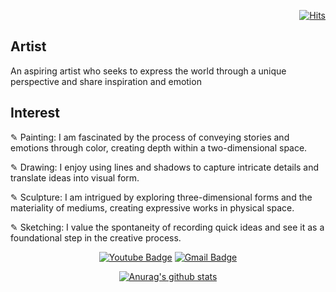  <div align=right>
	
  [![Hits](https://hits.seeyoufarm.com/api/count/incr/badge.svg?url=https%3A%2F%2Fgithub.com%2Fdohoon-test&count_bg=%23FF007B&title_bg=%23555555&icon=angellist.svg&icon_color=%23E7E7E7&title=Visit&edge_flat=false)](https://hits.seeyoufarm.com)
  
  </div>

## Artist
  An aspiring artist who seeks to express the world through a unique perspective and share inspiration and emotion

## Interest
✎ Painting: I am fascinated by the process of conveying stories and emotions through color, creating depth within a two-dimensional space.

✎ Drawing: I enjoy using lines and shadows to capture intricate details and translate ideas into visual form.

✎ Sculpture: I am intrigued by exploring three-dimensional forms and the materiality of mediums, creating expressive works in physical space.

✎ Sketching: I value the spontaneity of recording quick ideas and see it as a foundational step in the creative process.



<!--
**dohoon-test/dohoon-test** is a ✨ _special_ ✨ repository because its `README.md` (this file) appears on your GitHub profile.

Here are some ideas to get you started:

- 🔭 I’m currently working on ...
- 🌱 I’m currently learning ...
- 👯 I’m looking to collaborate on ...
- 🤔 I’m looking for help with ...
- 💬 Ask me about ...
- 📫 How to reach me: ...
- 😄 Pronouns: ...
- ⚡ Fun fact: ...
-->

 <div align=center>
	 
 [![Youtube Badge](https://img.shields.io/badge/Youtube-ff0000?style=flat-square&logo=youtube&link=https://www.youtube.com/@%EC%9D%B4%EB%8F%84%ED%9B%88-y6w)](https://www.youtube.com/@%EC%9D%B4%EB%8F%84%ED%9B%88-y6w)   [![Gmail Badge](https://img.shields.io/badge/Gmail-d14836?style=flat-square&logo=Gmail&logoColor=white&link=mailto:0921danieldaniel@gmail.com)](mailto:0921danieldaniel@gmail.com)

 [![Anurag's github stats](https://github-readme-stats.vercel.app/api?username=dohoon-test)](https://github.com/anuraghazra/github-readme-stats)


  </div>

